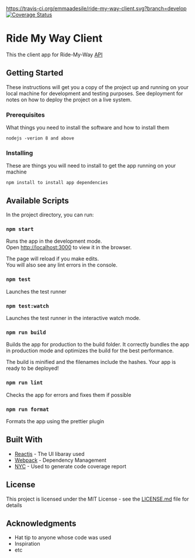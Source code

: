 https://travis-ci.org/emmaadesile/ride-my-way-client.svg?branch=develop [![Coverage Status](https://coveralls.io/repos/github/emmaadesile/ride-my-way-client/badge.svg?branch=ch-setup-react-app-160949901)](https://coveralls.io/github/emmaadesile/ride-my-way-client?branch=ch-setup-react-app-160949901)


# Ride My Way Client

This the client app for Ride-My-Way [API](https://github.com/emmaadesile/Ride-My-Way)

## Getting Started

These instructions will get you a copy of the project up and running on your local machine for development and testing purposes. See deployment for notes on how to deploy the project on a live system.

### Prerequisites

What things you need to install the software and how to install them

```
nodejs -verion 8 and above
```

### Installing

These are things you will need to install to get the app running on your machine

```
npm install to install app dependencies

```

## Available Scripts

In the project directory, you can run:

### `npm start`

Runs the app in the development mode.<br>
Open [http://localhost:3000](http://localhost:3000) to view it in the browser.

The page will reload if you make edits.<br>
You will also see any lint errors in the console.

### `npm test`
Launches the test runner

### `npm test:watch`

Launches the test runner in the interactive watch mode.<br>

### `npm run build`

Builds the app for production to the build folder.
It correctly bundles the app in production mode and optimizes the build for the best performance.

The build is minified and the filenames include the hashes.
Your app is ready to be deployed!

### `npm run lint`

Checks the app for errors and fixes them if possible

### `npm run format`

Formats the app using the prettier plugin

## Built With

* [Reactjs](http://www.reactjs.org/) - The UI libaray used
* [Webpack](https://webpack.js.org/) - Dependency Management
* [NYC](https://github.com/istanbuljs/nyc/) - Used to generate code coverage report


## License

This project is licensed under the MIT License - see the [LICENSE.md](LICENSE.md) file for details

## Acknowledgments

* Hat tip to anyone whose code was used
* Inspiration
* etc

